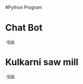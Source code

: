 #Python Program
# Chat Bot 
-[link](https://landbot.online/v3/H-1534541-XAHK3SUDZBOZ16AA/index.html)
# Kulkarni saw mill
-[link](https://hkulkarni379.wixsite.com/kulkarni-saw-mill)
